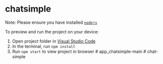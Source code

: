 
  # chatsimple

  Note: Please ensure you have installed <code><a href="https://nodejs.org/en/download/">nodejs</a></code>

  To preview and run the project on your device:
  1) Open project folder in <a href="https://code.visualstudio.com/download">Visual Studio Code</a>
  2) In the terminal, run `npm install`
  3) Run `npm start` to view project in browser
  #   a p p _ c h a t s i m p l e - m a i n  
 #   c h a t - s i m p l e  
 